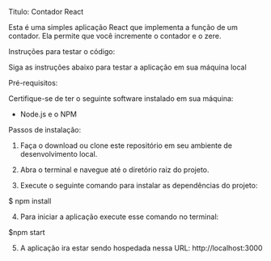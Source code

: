 Titulo: Contador React

Esta é uma simples aplicação React que implementa a função de um contador. Ela permite que você incremente o contador e o zere.

Instruções para testar o código:

Siga as instruções abaixo para testar a aplicação em sua máquina local

Pré-requisitos:

Certifique-se de ter o seguinte software instalado em sua máquina:

- Node.js e o NPM

Passos de instalação:

1. Faça o download ou clone este repositório em seu ambiente de desenvolvimento local.

2. Abra o terminal e navegue até o diretório raiz do projeto.

3. Execute o seguinte comando para instalar as dependências do projeto:

$ npm install

4. Para iniciar a aplicação execute esse comando no terminal:

$npm start

5. A aplicação ira estar sendo hospedada nessa URL: http://localhost:3000
